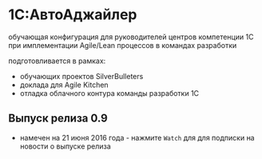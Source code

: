 # 1C:АвтоАджайлер

обучающая конфигурация для руководителей центров компетенции 1С при имплементации Agile/Lean процессов в командах разработки

подготовливается в рамках:

* обучающих проектов SilverBulleters 
* доклада для Agile Kitchen
* отладка облачного контура команды разработки 1С

## Выпуск релиза 0.9

* намечен на 21 июня 2016 года - нажмите `Watch` для для подписки на новости о выпуске релиза
